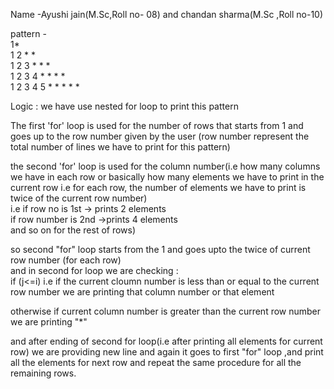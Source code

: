 Name -Ayushi jain(M.Sc,Roll no- 08) and chandan sharma(M.Sc ,Roll no-10) 

pattern -\
1*\
1 2 * *\
1 2 3 * * * \
1 2 3 4 * * * *\
1 2 3 4 5 * * * * * 

Logic :
we have use nested for loop to print this pattern

The first 'for' loop is used for the number of rows that starts from 1 and goes up to  the row number given by the user (row number represent the total number of lines we have to print for this pattern) 

the second 'for' loop is used for the column number(i.e how many columns we have in each row or basically how many elements we have to print in the current row i.e for each row, the number of elements we have to print is twice of the current  row number)\
i.e if row no is 1st -> prints 2 elements\
     if row number is 2nd ->prints 4 elements\
     and so on for the rest of rows)

so second "for" loop starts from the 1 and goes upto the twice of current row number (for each row)\
and in second for loop we are checking :\
if (j<=i) i.e if the  current cloumn number is less than or equal to the current row number we are printing that column number or that element

otherwise if current column number is greater than the current row number we are printing "*"

and after ending of second for loop(i.e after printing all elements for current row) we are providing new line and again it goes to first "for" loop ,and print all the elements for next row and repeat the same procedure for all the remaining rows. 
